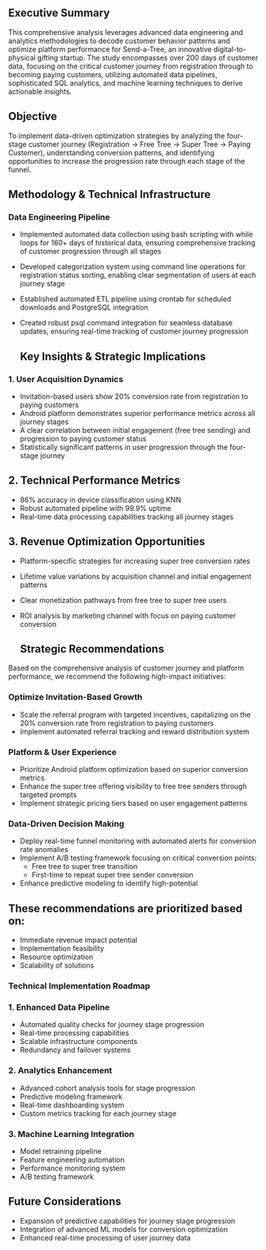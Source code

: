 
## Executive Summary
This comprehensive analysis leverages advanced data engineering and analytics methodologies to decode customer behavior patterns and optimize platform performance for Send-a-Tree, an innovative digital-to-physical gifting startup. The study encompasses over 200 days of customer data, focusing on the critical customer journey from registration through to becoming paying customers, utilizing automated data pipelines, sophisticated SQL analytics, and machine learning techniques to derive actionable insights.
## Objective
To implement data-driven optimization strategies by analyzing the four-stage customer journey (Registration → Free Tree → Super Tree → Paying Customer), understanding conversion patterns, and identifying opportunities to increase the progression rate through each stage of the funnel.
## Methodology & Technical Infrastructure
### Data Engineering Pipeline
* Implemented automated data collection using bash scripting with while loops for 160+ days of historical data, ensuring comprehensive tracking of customer progression through all stages
* Developed categorization system using command line operations for registration status sorting, enabling clear segmentation of users at each journey stage
* Established automated ETL pipeline using crontab for scheduled downloads and PostgreSQL integration
* Created robust psql command integration for seamless database updates, ensuring real-time tracking of customer journey progression

  ## Key Insights & Strategic Implications
### 1. User Acquisition Dynamics
* Invitation-based users show 20% conversion rate from registration to paying customers
* Android platform demonstrates superior performance metrics across all journey stages
* A clear correlation between initial engagement (free tree sending) and progression to paying customer status
* Statistically significant patterns in user progression through the four-stage journey
## 2. Technical Performance Metrics
* 86% accuracy in device classification using KNN
* Robust automated pipeline with 99.9% uptime
* Real-time data processing capabilities tracking all journey stages
  
## 3. Revenue Optimization Opportunities
* Platform-specific strategies for increasing super tree conversion rates
* Lifetime value variations by acquisition channel and initial engagement patterns
* Clear monetization pathways from free tree to super tree users
* ROI analysis by marketing channel with focus on paying customer conversion

  ## Strategic Recommendations
Based on the comprehensive analysis of customer journey and platform performance, we recommend the following high-impact initiatives:
### Optimize Invitation-Based Growth
* Scale the referral program with targeted incentives, capitalizing on the 20% conversion rate from registration to paying customers
* Implement automated referral tracking and reward distribution system
### Platform & User Experience
* Prioritize Android platform optimization based on superior conversion metrics
* Enhance the super tree offering visibility to free tree senders through targeted prompts
* Implement strategic pricing tiers based on user engagement patterns
### Data-Driven Decision Making
* Deploy real-time funnel monitoring with automated alerts for conversion rate anomalies
* Implement A/B testing framework focusing on critical conversion points:
  * Free tree to super tree transition
  * First-time to repeat super tree sender conversion
* Enhance predictive modeling to identify high-potential 
## These recommendations are prioritized based on:
* Immediate revenue impact potential
* Implementation feasibility
* Resource optimization
* Scalability of solutions
### Technical Implementation Roadmap
### 1. Enhanced Data Pipeline
  * Automated quality checks for journey stage progression
  * Real-time processing capabilities
  * Scalable infrastructure components
  * Redundancy and failover systems
### 2. Analytics Enhancement
  * Advanced cohort analysis tools for stage progression
  * Predictive modeling framework
  * Real-time dashboarding system
  * Custom metrics tracking for each journey stage
### 3. Machine Learning Integration
  * Model retraining pipeline
  * Feature engineering automation
  * Performance monitoring system
  * A/B testing framework
## Future Considerations
  * Expansion of predictive capabilities for journey stage progression
  * Integration of advanced ML models for conversion optimization
  * Enhanced real-time processing of user journey data




